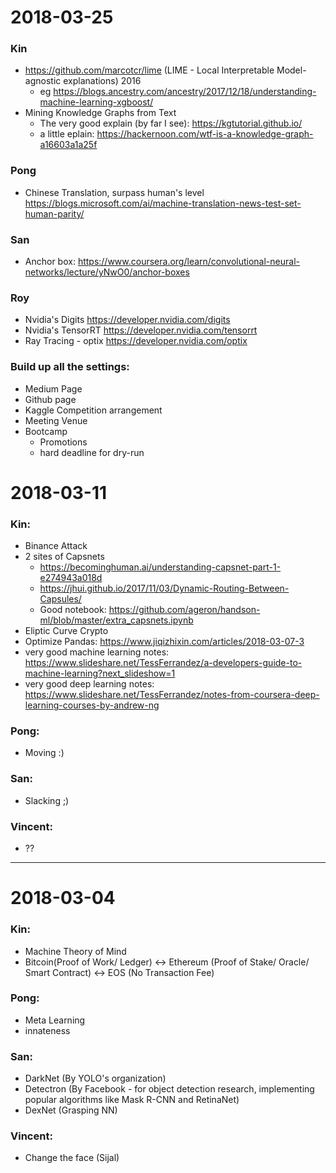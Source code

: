 # 2018-03-25

### Kin
  - https://github.com/marcotcr/lime (LIME - Local Interpretable Model-agnostic explanations) 2016
    - eg https://blogs.ancestry.com/ancestry/2017/12/18/understanding-machine-learning-xgboost/
  - Mining Knowledge Graphs from Text
      - The very good explain (by far I see): https://kgtutorial.github.io/
      - a little eplain: https://hackernoon.com/wtf-is-a-knowledge-graph-a16603a1a25f
      
### Pong
  - Chinese Translation, surpass human's level
    https://blogs.microsoft.com/ai/machine-translation-news-test-set-human-parity/

### San
  - Anchor box:
    https://www.coursera.org/learn/convolutional-neural-networks/lecture/yNwO0/anchor-boxes
    
### Roy
  - Nvidia's Digits
    https://developer.nvidia.com/digits
  - Nvidia's TensorRT
    https://developer.nvidia.com/tensorrt
  - Ray Tracing - optix
    https://developer.nvidia.com/optix
    

      
### Build up all the settings:
- Medium Page
- Github page
- Kaggle Competition arrangement
- Meeting Venue
- Bootcamp
  - Promotions
  - hard deadline for dry-run
  


# 2018-03-11

### Kin:
  - Binance Attack
  - 2 sites of Capsnets
    - https://becominghuman.ai/understanding-capsnet-part-1-e274943a018d
    - https://jhui.github.io/2017/11/03/Dynamic-Routing-Between-Capsules/
    - Good notebook: https://github.com/ageron/handson-ml/blob/master/extra_capsnets.ipynb
  - Eliptic Curve Crypto
  - Optimize Pandas: https://www.jiqizhixin.com/articles/2018-03-07-3
  - very good machine learning notes:
  https://www.slideshare.net/TessFerrandez/a-developers-guide-to-machine-learning?next_slideshow=1
  - very good deep learning notes:
  https://www.slideshare.net/TessFerrandez/notes-from-coursera-deep-learning-courses-by-andrew-ng

### Pong:
  - Moving :)
  
### San:
  - Slacking ;)
  
### Vincent:
  - ??
---

# 2018-03-04

### Kin:
  - Machine Theory of Mind
  - Bitcoin(Proof of Work/ Ledger) <-> Ethereum (Proof of Stake/ Oracle/ Smart Contract) <-> EOS (No Transaction Fee)
### Pong:
  - Meta Learning
  - innateness
### San:
  - DarkNet (By YOLO's organization)
  - Detectron (By Facebook - for object detection research, implementing popular algorithms like Mask R-CNN and RetinaNet)
  - DexNet (Grasping NN)
### Vincent:
  - Change the face (Sijal)

